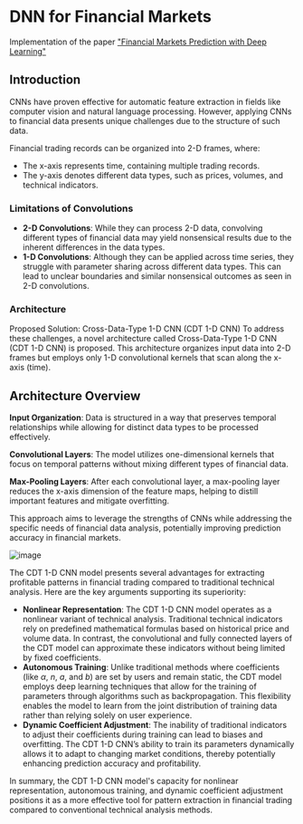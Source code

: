 # DNN for Financial Markets
Implementation of the paper ["Financial Markets Prediction with Deep Learning"](https://arxiv.org/pdf/2104.05413)

## Introduction
CNNs have proven effective for automatic feature extraction in fields like computer vision and natural language processing. However, applying CNNs to financial data presents unique challenges due to the structure of such data.

Financial trading records can be organized into 2-D frames, where:
*   The x-axis represents time, containing multiple trading records.
*   The y-axis denotes different data types, such as prices, volumes, and technical indicators.

### Limitations of Convolutions


*   **2-D Convolutions**: While they can process 2-D data, convolving different types of financial data may yield nonsensical results due to the inherent differences in the data types.
*   **1-D Convolutions**: Although they can be applied across time series, they struggle with parameter sharing across different data types. This can lead to unclear boundaries and similar nonsensical outcomes as seen in 2-D convolutions.

### Architecture

Proposed Solution: Cross-Data-Type 1-D CNN (CDT 1-D CNN)
To address these challenges, a novel architecture called Cross-Data-Type 1-D CNN (CDT 1-D CNN) is proposed. This architecture organizes input data into 2-D frames but employs only 1-D convolutional kernels that scan along the x-axis (time).

## Architecture Overview
**Input Organization**: Data is structured in a way that preserves temporal relationships while allowing for distinct data types to be processed effectively.

**Convolutional Layers**: The model utilizes one-dimensional kernels that focus on temporal patterns without mixing different types of financial data.

**Max-Pooling Layers**: After each convolutional layer, a max-pooling layer reduces the x-axis dimension of the feature maps, helping to distill important features and mitigate overfitting.

This approach aims to leverage the strengths of CNNs while addressing the specific needs of financial data analysis, potentially improving prediction accuracy in financial markets.

![image](https://github.com/user-attachments/assets/0e33e56d-62e5-4756-a915-5c66046a75c4)

The CDT 1-D CNN model presents several advantages for extracting profitable patterns in financial trading compared to traditional technical analysis. Here are the key arguments supporting its superiority:
   
* **Nonlinear Representation**: The CDT 1-D CNN model operates as a nonlinear variant of technical analysis. Traditional technical indicators rely on predefined mathematical formulas based on historical price and volume data. In contrast, the convolutional and fully connected layers of the CDT model can approximate these indicators without being limited by fixed coefficients.
* **Autonomous Training**: Unlike traditional methods where coefficients (like $\alpha$, $n$, $a$, and $b$) are set by users and remain static, the CDT model employs deep learning techniques that allow for the training of parameters through algorithms such as backpropagation. This flexibility enables the model to learn from the joint distribution of training data rather than relying solely on user experience.
* **Dynamic Coefficient Adjustment**: The inability of traditional indicators to adjust their coefficients during training can lead to biases and overfitting. The CDT 1-D CNN’s ability to train its parameters dynamically allows it to adapt to changing market conditions, thereby potentially enhancing prediction accuracy and profitability.

In summary, the CDT 1-D CNN model's capacity for nonlinear representation, autonomous training, and dynamic coefficient adjustment positions it as a more effective tool for pattern extraction in financial trading compared to conventional technical analysis methods.
